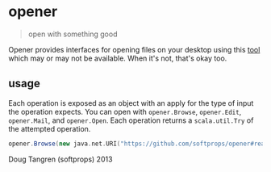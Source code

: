 # opener

> open with something good

Opener provides interfaces for opening files on your desktop using this [tool](http://docs.oracle.com/javase/6/docs/api/java/awt/Desktop.html) which may or may not be available. When it's not, that's okay too. 

## usage

Each operation is exposed as an object with an apply for the type of input the operation expects. You can open with `opener.Browse`, `opener.Edit`, `opener.Mail`, and `opener.Open`. Each operation returns a `scala.util.Try` of the attempted operation.

```scala
opener.Browse(new java.net.URI("https://github.com/softprops/opener#readme"))
```

Doug Tangren (softprops) 2013
